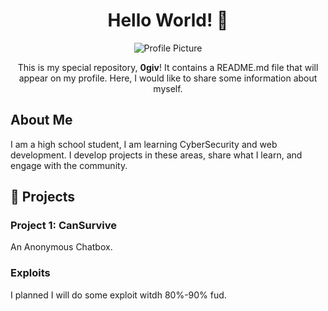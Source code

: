 <h1 align="center">Hello World! 👋</h1>

<p align="center">
  <img src="https://your-image-url.com/your-image.png" alt="Profile Picture">
</p>

<p align="center">This is my special repository, <strong>0giv</strong>! It contains a README.md file that will appear on my profile. Here, I would like to share some information about myself.</p>

<h2>About Me</h2>

<p>
  I am a high school student, I am learning CyberSecurity and web development. I develop projects in these areas, share what I learn, and engage with the community.
</p>

<h2>🚀 Projects</h2>

<h3>Project 1: CanSurvive</h3>

<p>
An Anonymous Chatbox.  
</p>

<h3>Exploits</h3>

<p>
I planned I will do some exploit witdh 80%-90% fud.  
</p>

